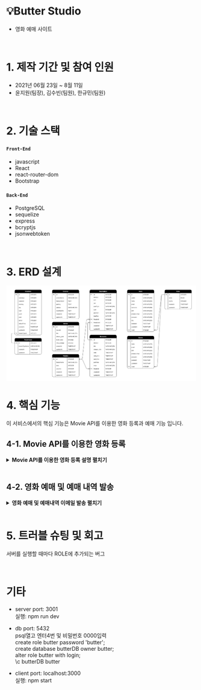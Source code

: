 # 💡Butter Studio

- 영화 예매 사이트

</br>

# 1. 제작 기간 및 참여 인원

- 2021년 06월 23일 ~ 8월 11일
- 윤지원(팀장), 김수빈(팀원), 한규민(팀원)

</br>

# 2. 기술 스택

#### `Front-End`

- javascript
- React
- react-router-dom
- Bootstrap

#### `Back-End`

- PostgreSQL
- sequelize
- express
- bcryptjs
- jsonwebtoken

</br>

# 3. ERD 설계

![ERD설계](https://github.com/99-Yoon/Butter-Studio/blob/1b7503eae356877d1d554b1cd99d803e135a1837/Documents/ERD.PNG)

# 4. 핵심 기능

이 서비스에서의 핵심 기능은 Movie API를 이용한 영화 등록과 예매 기능 입니다.

## 4-1. Movie API를 이용한 영화 등록

<details>
<summary><b>Movie API를 이용한 영화 등록 설명 펼치기</b></summary>
<div markdown="1">

![영화 등록 전체 흐름](https://github.com/99-Yoon/Butter-Studio/blob/777123da1e0ca8659a234255c775b61db976f40c/Documents/images/TMDB%20insert%20movie1.png)

### (1) TMDB API 사용하기

**1\. TMDB란?**

TMDB는 영화, TV프로그램, 배우, 이미지에 대한 정보를 저장한 데이터베이스입니다.   
API를 무료로 사용할 수 있으며, 옛날 영화부터 최신 영화까지 방대한 양의 정보를 가지고 있다는 장점때문에 선택하였습니다.

**2\. API 요청 (기본)**

```js
const movie = await axios.get(
  `https://api.themoviedb.org/3/movie/${movieId}?api_key=${process.env.TMDB_APP_KEY}&language=ko-KR`
);
```

- 서버 측에서 axios.get을 이용하여 tmdb서버에 요청한다.
- `movieId` : 클라이언트 측에서 받아온다.
- `api_key` : 보안을 위해 dotenv를 사용하여 .env 파일에 저장한 key를 불러온다.

**3\. 사용한 API 주소 목록**

- `/movie/${movieId}` : 특정 영화에 대한 상세 정보
- `/movie/${movieId}/images` : 특정 영화에 대한 이미지(포스터 등) 정보
- `/movie/${movieId}/videos` : 특정 영화에 대한 비디오(예고편 등) 정보
- `/movie/${movieId}/credits` : 특정 영화 제작에 기여한 사람들의 목록
- `/discover/movie` : 각종 파라미터(발매일, 지역 등)에 의해 필터링 된 영화 목록
- `/search/movie?query=  ???   `: 쿼리와 일치하는 영화 목록

### (2) 실제 사이트에 적용한 모습

**1\. ADMIN - 영화 등록**

[https://yoon1999.tistory.com/12](https://yoon1999.tistory.com/12)

![영화등록UI](https://github.com/99-Yoon/Butter-Studio/blob/b9ba015293aba4a4794110e1f28af1e313c3623f/Documents/images/TMDB%20insert%20movie2.png)

**2\. HOME - 무비차트**

[https://yoon1999.tistory.com/13](https://yoon1999.tistory.com/13)

![무비차트UI](https://github.com/99-Yoon/Butter-Studio/blob/9cb4e385f25d6d3909ebba1d9f876a930d05da60/Documents/images/TMDB%20movie%20chart.png)

</div>
</details>

<br/>

## 4-2. 영화 예매 및 예매 내역 발송

<details>
<summary><b>영화 예매 및 예매내역 이메일 발송 펼치기</b></summary>
<div markdown="1">

![영화예매 전체흐름](https://github.com/99-Yoon/Butter-Studio/blob/d700198afa395b961ae31eb20af4bad7b5c3cad0/Documents/images/reservation%201.png)

### (1) 영화 예매하기

**1\. 영화, 극장, 상영시간표 선택**

![reservation 1-1](https://github.com/99-Yoon/Butter-Studio/blob/d700198afa395b961ae31eb20af4bad7b5c3cad0/Documents/images/reservation%201-1.png)

- Butter DB에 저장된 영화를 불러옵니다. 영화를 선택하면 TMDB에서 해당 영화에 대한 정보를 불러와 state에 저장합니다.
- 극장을 선택합니다.
- 날짜를 선택하면 해당 영화가 해당 날짜에 상영하는 시간표를 불러옵니다. 선택하면 state에 저장합니다.

**2\. 인원, 좌석 선택**

![reservation 1-2](https://github.com/99-Yoon/Butter-Studio/blob/d700198afa395b961ae31eb20af4bad7b5c3cad0/Documents/images/reservation%201-2.png)

- 상영시간표에 존재하는 상영관 정보를 바탕으로 좌석 정보를 불러옵니다.
- 예매 DB에서 이미 예매된 좌석이 있는 지 검색 후 불러옵니다.

![reservation 1-3](https://github.com/99-Yoon/Butter-Studio/blob/d700198afa395b961ae31eb20af4bad7b5c3cad0/Documents/images/reservation%201-3.png)

- 좌석을 선택하면 관람료 정보와 상영관 정보를 바탕으로 총 결제 금액이 계산됩니다.

![reservation 1-4](https://github.com/99-Yoon/Butter-Studio/blob/d700198afa395b961ae31eb20af4bad7b5c3cad0/Documents/images/reservation%201-4.png)

- 결제하기를 눌렀을 때 로그인 되어 있지 않은 상태이면 로그인을 하거나 비회원 예매를 진행할 수 있도록 모달(팝업)창이 뜨게 됩니다.

### (2) 결제하기 - 카카오페이

**1\. 정보 입력 및 결제수단 선택**

![payment 1](https://github.com/99-Yoon/Butter-Studio/blob/d700198afa395b961ae31eb20af4bad7b5c3cad0/Documents/images/payment%201.png)
![payment 2](https://github.com/99-Yoon/Butter-Studio/blob/d700198afa395b961ae31eb20af4bad7b5c3cad0/Documents/images/payment%202.png)

- 회원일 경우 회원 정보를 불러옵니다.
- 비회원일 경우 정보를 반드시 입력해야 합니다.

![payment 3](https://github.com/99-Yoon/Butter-Studio/blob/d700198afa395b961ae31eb20af4bad7b5c3cad0/Documents/images/payment%203.png)

- 결제 수단을 선택한 뒤 결제하기 버튼을 클릭합니다.

**2\. 카카오페이 결제**

![payment 4-1](https://github.com/99-Yoon/Butter-Studio/blob/d700198afa395b961ae31eb20af4bad7b5c3cad0/Documents/images/payment%204-1.png)
![payment 4-2](https://github.com/99-Yoon/Butter-Studio/blob/d700198afa395b961ae31eb20af4bad7b5c3cad0/Documents/images/payment%204-2.png)

- 상품정보 등 필요한 정보들을 카카오 측에 보내면 카카오 서버에서 결제가 진행될 URL을 보내줍니다.
- 해당 URL을 열어 결제를 진행합니다.

![payment 5](https://github.com/99-Yoon/Butter-Studio/blob/d700198afa395b961ae31eb20af4bad7b5c3cad0/Documents/images/payment%205.png)

- 결제가 정상적으로 완료되면 tid와 pg token이 결제 완료 페이지로 전달됩니다.
- 이를 다시 카카오 서버 측에 보내면 결제 완료 정보를 보내줍니다.

더 자세한 내용은 블로그 주소 참고

### (3) 결제내역 이메일 발송

![email](https://github.com/99-Yoon/Butter-Studio/blob/d700198afa395b961ae31eb20af4bad7b5c3cad0/Documents/images/email.png)

- 결제완료 페이지에서 useEffect를 이용하여 결제 내역에 대한 이메일 발송을 합니다.

더 자세한 내용은 블로그 주소 참고

</div>
</details>

<br/>

# 5. 트러블 슈팅 및 회고

서버를 실행할 때마다 ROLE에 추가되는 버그

<br/>

# 기타

- server
  port: 3001  
  실행: npm run dev

- db
  port: 5432  
  psql열고 엔터4번 및 비밀번호 0000입력  
  create role butter password 'butter';  
  create database butterDB owner butter;  
  alter role butter with login;  
  \c butterDB butter

- client
  port: localhost:3000  
  실행: npm start

